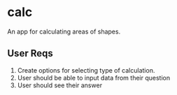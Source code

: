 # calc

An app for calculating areas of shapes.

## User Reqs
 1. Create options for selecting type of calculation.
 2. User should be able to input data from their question
 3. User should see their answer